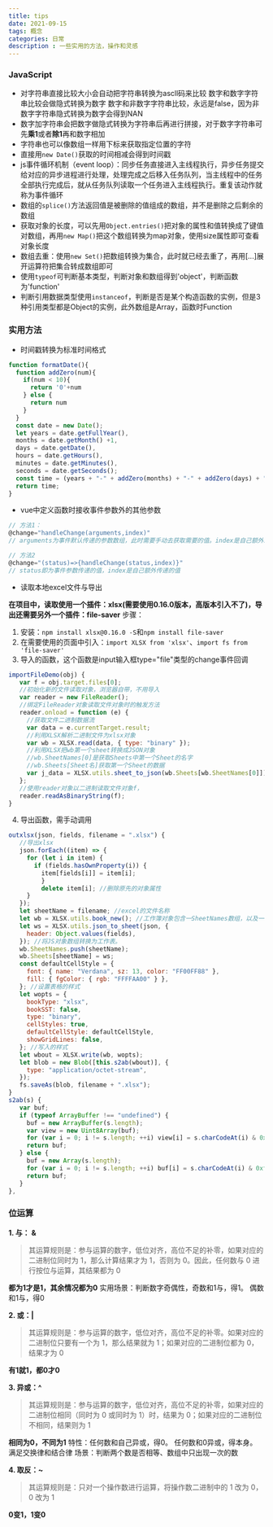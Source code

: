 ```yaml
---
title: tips
date: 2021-09-15
tags: 概念
categories: 日常
description : 一些实用的方法，操作和灵感
---
```

### JavaScript
* 对字符串直接比较大小会自动把字符串转换为ascll码来比较
数字和数字字符串比较会做隐式转换为数字
数字和非数字字符串比较，永远是false，因为非数字字符串隐式转换为数字会得到NAN
* 数字加字符串会把数字做隐式转换为字符串后再进行拼接，对于数字字符串可先**乘1**或者**除1**再和数字相加
* 字符串也可以像数组一样用下标来获取指定位置的字符
* 直接用`new Date()`获取的时间相减会得到时间戳
* js事件循环机制（event loop）：同步任务直接进入主线程执行，异步任务提交给对应的异步进程进行处理，处理完成之后移入任务队列，当主线程中的任务全部执行完成后，就从任务队列读取一个任务进入主线程执行。重复该动作就称为事件循环
* 数组的`splice()`方法返回值是被删除的值组成的数组，并不是删除之后剩余的数组
* 获取对象的长度，可以先用`Object.entries()`把对象的属性和值转换成了键值对数组，再用`new Map()`把这个数组转换为map对象，使用size属性即可查看对象长度
* 数组去重：使用`new Set()`把数组转换为集合，此时就已经去重了，再用[...]展开运算符把集合转成数组即可
* 使用`typeof`可判断基本类型，判断对象和数组得到'object'，判断函数为'function'
* 判断引用数据类型使用`instanceof`，判断是否是某个构造函数的实例，但是3种引用类型都是Object的实例，此外数组是Array，函数时Function

### 实用方法
* 时间戳转换为标准时间格式
```javascript
function formatDate(){
  function addZero(num){
    if(num < 10){
      return '0'+num
    } else {
      return num
    }
  }
  const date = new Date();
  let years = date.getFullYear(),
  months = date.getMonth() +1,
  days = date.getDate(),
  hours = date.getHours(),
  minutes = date.getMinutes(),
  seconds = date.getSeconds();
  const time = (years + "-" + addZero(months) + "-" + addZero(days) + " " + addZero(hours) + ":" + addZero(minutes) + ":" + addZero(seconds));
  return time;
}
```
* vue中定义函数时接收事件参数外的其他参数
```javascript
// 方法1：
@change="handleChange(arguments,index)"
// arguments为事件默认传递的参数数组，此时需要手动去获取需要的值。index是自己额外想要传递的参数

// 方法2
@change="(status)=>{handleChange(status,index)}"
// status即为事件参数传递的值，index是自己额外传递的值
```

* 读取本地excel文件与导出

**在项目中，读取使用一个插件：xlsx(需要使用0.16.0版本，高版本引入不了)，导出还需要另外一个插件：file-saver**
步骤：
1. 安装：`npm install xlsx@0.16.0 -S`和`npm install file-saver`
2. 在需要使用的页面中引入：`import XLSX from 'xlsx'`、`import fs from 'file-saver'`
3. 导入的函数，这个函数是input输入框type="file"类型的change事件回调
```javascript
importFileDemo(obj) {
   var f = obj.target.files[0];
   //初始化新的⽂件读取对象，浏览器⾃带，不⽤导⼊
   var reader = new FileReader();
   //绑定FileReader对象读取⽂件对象时的触发⽅法
   reader.onload = function (e) {
     //获取⽂件⼆进制数据流
     var data = e.currentTarget.result;
     //利⽤XLSX解析⼆进制⽂件为xlsx对象
     var wb = XLSX.read(data, { type: "binary" });
     //利⽤XLSX把wb第⼀个sheet转换成JSON对象
     //wb.SheetNames[0]是获取Sheets中第⼀个Sheet的名字
     //wb.Sheets[Sheet名]获取第⼀个Sheet的数据
     var j_data = XLSX.utils.sheet_to_json(wb.Sheets[wb.SheetNames[0]]);
   };
   //使⽤reader对象以⼆进制读取⽂件对象f，
   reader.readAsBinaryString(f);
}
```
4. 导出函数，需手动调用
```javascript
outxlsx(json, fields, filename = ".xlsx") {
   //导出xlsx
   json.forEach((item) => {
     for (let i in item) {
       if (fields.hasOwnProperty(i)) {
         item[fields[i]] = item[i];
         }
         delete item[i]; //删除原先的对象属性
     }
   });
   let sheetName = filename; //excel的文件名称
   let wb = XLSX.utils.book_new(); //工作簿对象包含一SheetNames数组，以及一个表对象映射表名称到表对象。XLSX.utils.book_new实用函数创建一个新的工作簿对象。
   let ws = XLSX.utils.json_to_sheet(json, {
     header: Object.values(fields),
   }); //将JS对象数组转换为工作表。
   wb.SheetNames.push(sheetName);
   wb.Sheets[sheetName] = ws;
   const defaultCellStyle = {
     font: { name: "Verdana", sz: 13, color: "FF00FF88" },
     fill: { fgColor: { rgb: "FFFFAA00" } },
   }; //设置表格的样式
   let wopts = {
     bookType: "xlsx",
     bookSST: false,
     type: "binary",
     cellStyles: true,
     defaultCellStyle: defaultCellStyle,
     showGridLines: false,
   }; //写入的样式
   let wbout = XLSX.write(wb, wopts);
   let blob = new Blob([this.s2ab(wbout)], {
     type: "application/octet-stream",
   });
   fs.saveAs(blob, filename + ".xlsx");
}
s2ab(s) {
   var buf;
   if (typeof ArrayBuffer !== "undefined") {
     buf = new ArrayBuffer(s.length);
     var view = new Uint8Array(buf);
     for (var i = 0; i != s.length; ++i) view[i] = s.charCodeAt(i) & 0xff;
     return buf;
   } else {
     buf = new Array(s.length);
     for (var i = 0; i != s.length; ++i) buf[i] = s.charCodeAt(i) & 0xff;
     return buf;
   }
},
```


### 位运算

**1. 与： &**
> 其运算规则是：参与运算的数字，低位对齐，高位不足的补零，如果对应的二进制位同时为 1，那么计算结果才为 1，否则为 0。因此，任何数与 0 进行按位与运算，其结果都为 0

**都为1才是1，其余情况都为0**
实用场景：判断数字奇偶性，奇数和1与，得1。 偶数和1与，得0


**2. 或：|**
> 其运算规则是：参与运算的数字，低位对齐，高位不足的补零。如果对应的二进制位只要有一个为 1，那么结果就为 1；如果对应的二进制位都为 0，结果才为 0

**有1就1，都0才0**


**3. 异或：^**
> 其运算规则是：参与运算的数字，低位对齐，高位不足的补零，如果对应的二进制位相同（同时为 0 或同时为 1）时，结果为 0；如果对应的二进制位不相同，结果则为 1

**相同为0，不同为1**
特性：任何数和自己异或，得0。 任何数和0异或，得本身。 满足交换律和结合律
场景：判断两个数是否相等、数组中只出现一次的数


**4. 取反：~**
> 其运算规则是：只对一个操作数进行运算，将操作数二进制中的 1 改为 0，0 改为 1

**0变1，1变0**